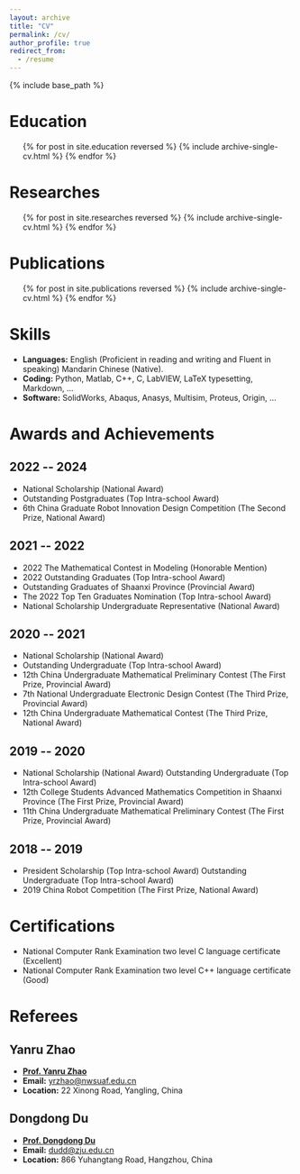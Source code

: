 ```yaml
---
layout: archive
title: "CV"
permalink: /cv/
author_profile: true
redirect_from:
  - /resume
---
```


{% include base_path %}

Education
======
<ul>{% for post in site.education reversed %}
    {% include archive-single-cv.html %}
  {% endfor %}</ul>

Researches
======
  <ul>{% for post in site.researches reversed %}
    {% include archive-single-cv.html %}
  {% endfor %}</ul>

Publications
======
  <ul>{% for post in site.publications reversed %}
    {% include archive-single-cv.html %}
  {% endfor %}</ul>
  
Skills
======
* **Languages:** English (Proficient in reading and writing and Fluent in speaking) Mandarin Chinese (Native).
* **Coding:** Python, Matlab, C++, C, LabVIEW, LaTeX typesetting, Markdown, …
* **Software:** SolidWorks, Abaqus, Anasys, Multisim, Proteus, Origin, …

Awards and Achievements
======

2022 -- 2024
------
* National Scholarship (National Award)
* Outstanding Postgraduates (Top Intra-school Award)
* 6th China Graduate Robot Innovation Design Competition (The Second Prize, National Award)

2021 -- 2022
------
* 2022 The Mathematical Contest in Modeling (Honorable Mention)
* 2022 Outstanding Graduates (Top Intra-school Award)
* Outstanding Graduates of Shaanxi Province (Provincial Award)
* The 2022 Top Ten Graduates Nomination (Top Intra-school Award)
* National Scholarship Undergraduate Representative (National Award)

2020 -- 2021
------
* National Scholarship (National Award)
* Outstanding Undergraduate (Top Intra-school Award)
* 12th China Undergraduate Mathematical Preliminary Contest (The First Prize, Provincial Award)
* 7th National Undergraduate Electronic Design Contest (The Third Prize, Provincial Award)
* 12th China Undergraduate Mathematical Contest (The Third Prize, National Award)

2019 -- 2020
------
* National Scholarship (National Award)    Outstanding Undergraduate (Top Intra-school Award)
* 12th College Students Advanced Mathematics Competition in Shaanxi Province (The First Prize, Provincial Award)
* 11th China Undergraduate Mathematical Preliminary Contest (The First Prize, Provincial Award)


2018 -- 2019
------
* President Scholarship (Top Intra-school Award)    Outstanding Undergraduate (Top Intra-school Award)
* 2019 China Robot Competition (The First Prize, National Award)

Certifications
======
* National Computer Rank Examination two level C language certificate (Excellent)
* National Computer Rank Examination two level C++ language certificate (Good)
 
Referees
======

Yanru Zhao
------
* [**Prof. Yanru Zhao**](https://cmee.nwsuaf.edu.cn/szdw/gjzcry/396312.htm)
* **Email:** [yrzhao@nwsuaf.edu.cn](mailto:yrzhao@nwsuaf.edu.cn)
* **Location:** 22 Xinong Road, Yangling, China


Dongdong Du
------
* [**Prof. Dongdong Du**](https://person.zju.edu.cn/Dudd)
* **Email:** [dudd@zju.edu.cn](mailto:dudd@zju.edu.cn)
* **Location:** 866 Yuhangtang Road, Hangzhou, China
